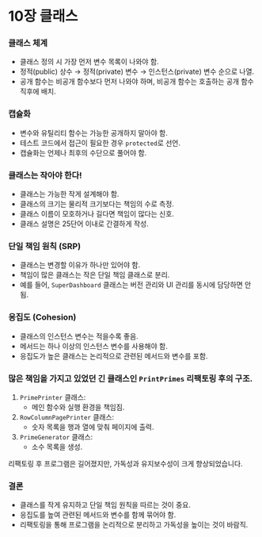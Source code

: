 # 10장 클래스

### 클래스 체계

- 클래스 정의 시 가장 먼저 변수 목록이 나와야 함.
- 정적(public) 상수 → 정적(private) 변수 → 인스턴스(private) 변수 순으로 나열.
- 공개 함수는 비공개 함수보다 먼저 나와야 하며, 비공개 함수는 호출하는 공개 함수 직후에 배치.

### 캡슐화

- 변수와 유틸리티 함수는 가능한 공개하지 말아야 함.
- 테스트 코드에서 접근이 필요한 경우 `protected`로 선언.
- 캡슐화는 언제나 최후의 수단으로 풀어야 함.

### 클래스는 작아야 한다!

- 클래스는 가능한 작게 설계해야 함.
- 클래스의 크기는 물리적 크기보다는 책임의 수로 측정.
- 클래스 이름이 모호하거나 길다면 책임이 많다는 신호.
- 클래스 설명은 25단어 이내로 간결하게 작성.

### 단일 책임 원칙 (SRP)

- 클래스는 변경할 이유가 하나만 있어야 함.
- 책임이 많은 클래스는 작은 단일 책임 클래스로 분리.
- 예를 들어, `SuperDashboard` 클래스는 버전 관리와 UI 관리를 동시에 담당하면 안 됨.

### 응집도 (Cohesion)

- 클래스의 인스턴스 변수는 적을수록 좋음.
- 메서드는 하나 이상의 인스턴스 변수를 사용해야 함.
- 응집도가 높은 클래스는 논리적으로 관련된 메서드와 변수를 포함.

### 많은 책임을 가지고 있었던 긴 클래스인 `PrintPrimes` 리팩토링 후의 구조.

1. `PrimePrinter` 클래스:
    - 메인 함수와 실행 환경을 책임짐.
2. `RowColumnPagePrinter` 클래스:
    - 숫자 목록을 행과 열에 맞춰 페이지에 출력.
3. `PrimeGenerator` 클래스:
    - 소수 목록을 생성.

리팩토링 후 프로그램은 길어졌지만, 가독성과 유지보수성이 크게 향상되었습니다.

### 결론

- 클래스를 작게 유지하고 단일 책임 원칙을 따르는 것이 중요.
- 응집도를 높여 관련된 메서드와 변수를 함께 묶어야 함.
- 리팩토링을 통해 프로그램을 논리적으로 분리하고 가독성을 높이는 것이 바람직.